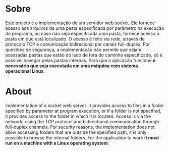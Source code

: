 # Sobre
Este projeto é a implementação de um servidor web socket. Ele fornece acesso aos arquivos de uma pasta especificada por parâmetro na execução do programa, ou caso não seja especificada uma pasta, fornece acesso a pasta em que está localizado. O acesso é feito via rede, através de protocolo TCP e comunicação bidirecional por canais full-duplex. Por questões de segurança, a implementação não permite que sejam acessadas pastas que estão do lado de fora do caminho especificado, só é possível navegar pelas pastas internas. Para que a aplicação funcione **é necessário que seja executada em uma máquina com sistema operacional Linux**.

# About
implementation of a socket web server. It provides access to files in a folder specified by parameter at program execution, or if a folder is not specified, it provides access to the folder in which it is located. Access is via the network, using the TCP protocol and bidirectional communication through full-duplex channels. For security reasons, the implementation does not allow accessing folders that are outside the specified path, it is only possible to browse the internal folders. For the application to work **it must run on a machine with a Linux operating system**.